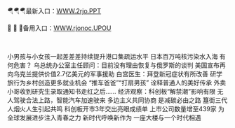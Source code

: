 <p>
	🪂🪂🪂最新入口：<a href="http://www.baidu.com/link?url=6MA2SWnO3Raqke39an_0PUxosM6ZrUGzi1BN9tNnlPW&wd">WWW.2rjo.PPT</a> 
	<p>
		🐤
🐤
🐤备用入口：<a href="http://www.baidu.com/link?url=6MA2SWnO3Raqke39an_0PUxosM6ZrUGzi1BN9tNnlPW&wd">WWW.rjonoc.UPOU</a> 
	</p>
	<p>
		<br />
	</p>
	<p>
		小男孩与小女孩一起差差差持续提升港口集疏运水平
日本百万吨核污染水入海 有何危害？
乌总统办公室主任顾问：目前没有理由恢复与俄罗斯的谈判
美国宣布再向乌克兰提供价值2.7亿美元的军事援助
白宫医生：拜登新冠症状有所改善
研学旅行为乡村创造更多就业机会
“推车爸爸”“打扇男孩” 诠释普通人的美好传承
外卖小哥收到研究生录取通知书走红之后……
经济观察：科创板“解禁潮”影响有限
无人驾驶合法上路，智能汽车加速驶来
多边主义共同协商 是减碳必由之路
簋街三代人烟火人生引起共鸣
科创板开市3年交出亮眼成绩单 上市公司数量增至439家
为全球发展进步注入青春之力
新时代呼唤新作为
一座大楼与一个时代相遇
	</p>
